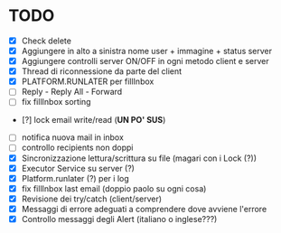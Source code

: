 # TODO

- [x] Check delete
- [x] Aggiungere in alto a sinistra nome user + immagine + status server
- [x] Aggiungere controlli server ON/OFF in ogni metodo client e server
- [x] Thread di riconnessione da parte del client
- [x] PLATFORM.RUNLATER per fillInbox
- [ ] Reply - Reply All - Forward
- [ ] fix fillInbox sorting
- [?] lock email write/read (**UN PO' SUS**)
- [ ] notifica nuova mail in inbox
- [ ] controllo recipients non doppi
- [x] Sincronizzazione lettura/scrittura su file (magari con i Lock (?))
- [x] Executor Service su server (?)
- [x] Platform.runlater (?) per i log
- [x] fix fillInbox last email (doppio paolo su ogni cosa)
- [x] Revisione dei try/catch (client/server)
- [x] Messaggi di errore adeguati a comprendere dove avviene l'errore
- [x] Controllo messaggi degli Alert (italiano o inglese???)